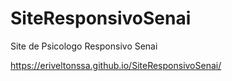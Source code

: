 # SiteResponsivoSenai
 Site de Psicologo Responsivo Senai

 https://eriveltonssa.github.io/SiteResponsivoSenai/
